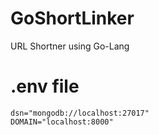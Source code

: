 # GoShortLinker
URL Shortner using Go-Lang


# .env file
```
dsn="mongodb://localhost:27017"
DOMAIN="localhost:8000"
```